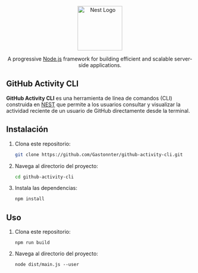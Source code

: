 <p align="center">
  <a href="http://nestjs.com/" target="blank"><img src="https://nestjs.com/img/logo-small.svg" width="120" alt="Nest Logo" /></a>
</p>

[circleci-image]: https://img.shields.io/circleci/build/github/nestjs/nest/master?token=abc123def456
[circleci-url]: https://circleci.com/gh/nestjs/nest

  <p align="center">A progressive <a href="http://nodejs.org" target="_blank">Node.js</a> framework for building efficient and scalable server-side applications.</p>

</p>


## GitHub Activity CLI

**GitHub Activity CLI** es una herramienta de línea de comandos (CLI) construida en [NEST](https://nestjs.com) que permite a los usuarios consultar y visualizar la actividad reciente de un usuario de GitHub directamente desde la terminal.


## Instalación

1. Clona este repositorio:
   ```bash
   git clone https://github.com/Gastonnter/github-activity-cli.git
2. Navega al directorio del proyecto:
   ```bash
   cd github-activity-cli
3. Instala las dependencias:
   ```bash
   npm install
   ```

## Uso


1. Clona este repositorio:
   ~~~
   npm run build
2. Navega al directorio del proyecto:
   ~~~
   node dist/main.js --user 
   ~~~